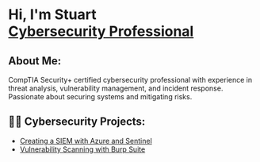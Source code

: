 

<h1>Hi, I'm Stuart <br/><a href="https://www.linkedin.com/in/stuart-beardsley808/">Cybersecurity Professional</a>
</h1>

<h2>About Me:</h2>
CompTIA Security+ certified cybersecurity professional with experience in threat analysis, vulnerability management, and incident response. Passionate about securing systems and mitigating risks.

<h2>👨‍💻 Cybersecurity Projects:</h2>

  - [Creating a SIEM with Azure and Sentinel](https://github.com/stubeards/SentinelLab/tree/main)
  - [Vulnerability Scanning with Burp Suite](https://github.com/stubeards/VulnerabilityScan)




<!--
**stubeards/stubeards** is a ✨ _special_ ✨ repository because its `README.md` (this file) appears on your GitHub profile.

Here are some ideas to get you started:

- 🔭 I’m currently working on ...
- 🌱 I’m currently learning ...
- 👯 I’m looking to collaborate on ...
- 🤔 I’m looking for help with ...
- 💬 Ask me about ...
- 📫 How to reach me: ...
- 😄 Pronouns: ...
- ⚡ Fun fact: ...
-->
